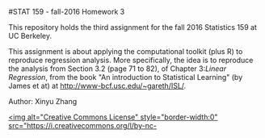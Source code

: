 #STAT 159 - fall-2016 Homework 3

This repository holds the third assignment for the fall 2016 Statistics 159 at UC Berkeley.

This assignment is about applying the computational toolkit (plus R) to reproduce regression analysis. More specifically, the idea is to reproduce the analysis from Section 3.2 (page 71 to 82), of Chapter 3:*Linear Regression*, from the book "An introduction to Statistical Learning" (by James et at) at http://www-bcf.usc.edu/~gareth/ISL/.

Author: Xinyu Zhang

<a rel="license" href="http://creativecommons.org/licenses/by-nc-sa/4.0/"><img alt="Creative Commons License" style="border-width:0" src="https://i.creativecommons.org/l/by-nc-
